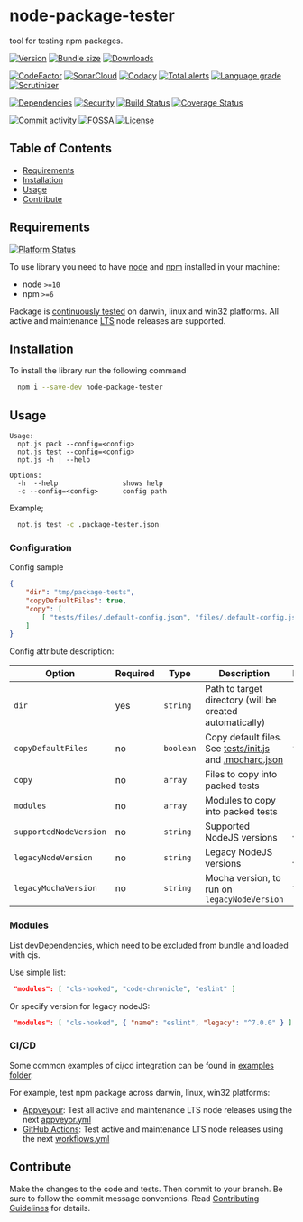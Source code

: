 # node-package-tester
tool for testing npm packages.

[![Version][badge-vers]][npm]
[![Bundle size][npm-size-badge]][npm-size-url]
[![Downloads][npm-downloads-badge]][npm]

[![CodeFactor][codefactor-badge]][codefactor-url]
[![SonarCloud][sonarcloud-badge]][sonarcloud-url]
[![Codacy][codacy-badge]][codacy-url]
[![Total alerts][lgtm-alerts-badge]][lgtm-alerts-url]
[![Language grade][lgtm-lg-badge]][lgtm-lg-url]
[![Scrutinizer][scrutinizer-badge]][scrutinizer-url]

[![Dependencies][badge-deps]][npm]
[![Security][snyk-badge]][snyk-url]
[![Build Status][tests-badge]][tests-url]
[![Coverage Status][badge-coverage]][url-coverage]

[![Commit activity][commit-activity-badge]][github]
[![FOSSA][fossa-badge]][fossa-url]
[![License][badge-lic]][github]

## Table of Contents
  - [Requirements](#requirements)
  - [Installation](#installation)
  - [Usage](#usage)
  - [Contribute](#contribute)

## Requirements
[![Platform Status][node-ver-test-badge]][node-ver-test-url]

To use library you need to have [node](https://nodejs.org) and [npm](https://www.npmjs.com) installed in your machine:

* node `>=10`
* npm `>=6`

Package is [continuously tested][node-ver-test-url] on darwin, linux and win32 platforms. All active and maintenance [LTS](https://nodejs.org/en/about/releases/) node releases are supported.

## Installation

To install the library run the following command

```bash
  npm i --save-dev node-package-tester
```

## Usage

```
Usage:
  npt.js pack --config=<config> 
  npt.js test --config=<config>
  npt.js -h | --help

Options:
  -h  --help                shows help
  -c --config=<config>      config path
```

Example; 

```bash
  npt.js test -c .package-tester.json
```

### Configuration

Config sample

```json
{
    "dir": "tmp/package-tests",
    "copyDefaultFiles": true,
    "copy": [
        [ "tests/files/.default-config.json", "files/.default-config.json" ]
    ]
}
```

Config attribute description:

| Option | Required | Type | Description | Default |
|----|---|---|------------------------------------|------------------------------------|
| `dir`  | yes | ```string``` | Path to target directory (will be created automatically) |      |
| `copyDefaultFiles`    | no |  ```boolean```  | Copy default files. See [tests/init.js](tests/init.js) and [.mocharc.json](.mocharc.bundle.json)   | `false` |
| `copy`    | no |  ```array```  | Files to copy into packed tests | `[]` |
| `modules` | no |  ```array```  | Modules to copy into packed tests | `[]` |
| `supportedNodeVersion` | no |  ```string```  | Supported NodeJS versions | `'>=12 <=16'` |
| `legacyNodeVersion` | no |  ```string```  | Legacy NodeJS versions | `'>=10 <12'` |
| `legacyMochaVersion` | no |  ```string```  | Mocha version, to run on `legacyNodeVersion` | `^6.0.0'` |

### Modules

List devDependencies, which need to be excluded from bundle and loaded with cjs. 

Use simple list:
```json
 "modules": [ "cls-hooked", "code-chronicle", "eslint" ] 
```

Or specify version for legacy nodeJS:

```json
 "modules": [ "cls-hooked", { "name": "eslint", "legacy": "^7.0.0" } ] 
```

### CI/CD

Some common examples of ci/cd integration can be found in [examples folder](./examples/ci).

For example, test npm package across darwin, linux, win32 platforms:

 - [Appveyour](https://www.appveyor.com): Test all active and maintenance LTS node releases using the next [appveyor.yml](examples/ci/appveyor.yml)
 - [GitHub Actions](https://github.com/features/actions): Test active and maintenance LTS node releases using the next [workflows.yml](examples/ci/npt.yml)

## Contribute

Make the changes to the code and tests. Then commit to your branch. Be sure to follow the commit message conventions. Read [Contributing Guidelines](.github/CONTRIBUTING.md) for details.

[npm]: https://www.npmjs.com/package/node-package-tester
[github]: https://github.com/pustovitDmytro/node-package-tester
[coveralls]: https://coveralls.io/github/pustovitDmytro/node-package-tester?branch=master
[badge-deps]: https://img.shields.io/librariesio/release/npm/node-package-tester.svg
[badge-vuln]: https://img.shields.io/snyk/vulnerabilities/npm/node-package-tester.svg?style=popout
[badge-vers]: https://img.shields.io/npm/v/node-package-tester.svg
[badge-lic]: https://img.shields.io/github/license/pustovitDmytro/node-package-tester.svg
[badge-coverage]: https://coveralls.io/repos/github/pustovitDmytro/node-package-tester/badge.svg?branch=master
[url-coverage]: https://coveralls.io/github/pustovitDmytro/node-package-tester?branch=master

[snyk-badge]: https://snyk-widget.herokuapp.com/badge/npm/node-package-tester/badge.svg
[snyk-url]: https://snyk.io/advisor/npm-package/node-package-tester

[tests-badge]: https://img.shields.io/circleci/build/github/pustovitDmytro/node-package-tester
[tests-url]: https://app.circleci.com/pipelines/github/pustovitDmytro/node-package-tester

[codefactor-badge]: https://www.codefactor.io/repository/github/pustovitdmytro/node-package-tester/badge
[codefactor-url]: https://www.codefactor.io/repository/github/pustovitdmytro/node-package-tester

[commit-activity-badge]: https://img.shields.io/github/commit-activity/m/pustovitDmytro/node-package-tester

[scrutinizer-badge]: https://scrutinizer-ci.com/g/pustovitDmytro/node-package-tester/badges/quality-score.png?b=master
[scrutinizer-url]: https://scrutinizer-ci.com/g/pustovitDmytro/node-package-tester/?branch=master

[lgtm-lg-badge]: https://img.shields.io/lgtm/grade/javascript/g/pustovitDmytro/node-package-tester.svg?logo=lgtm&logoWidth=18
[lgtm-lg-url]: https://lgtm.com/projects/g/pustovitDmytro/node-package-tester/context:javascript

[lgtm-alerts-badge]: https://img.shields.io/lgtm/alerts/g/pustovitDmytro/node-package-tester.svg?logo=lgtm&logoWidth=18
[lgtm-alerts-url]: https://lgtm.com/projects/g/pustovitDmytro/node-package-tester/alerts/

[codacy-badge]: https://app.codacy.com/project/badge/Grade/6cfb66cf7c5543a1a5beb8c54ae46043
[codacy-url]: https://www.codacy.com/gh/pustovitDmytro/node-package-tester/dashboard?utm_source=github.com&amp;utm_medium=referral&amp;utm_content=pustovitDmytro/node-package-tester&amp;utm_campaign=Badge_Grade

[sonarcloud-badge]: https://sonarcloud.io/api/project_badges/measure?project=pustovitDmytro_node-package-tester&metric=alert_status
[sonarcloud-url]: https://sonarcloud.io/dashboard?id=pustovitDmytro_node-package-tester

[npm-downloads-badge]: https://img.shields.io/npm/dw/node-package-tester
[npm-size-badge]: https://img.shields.io/bundlephobia/min/node-package-tester
[npm-size-url]: https://bundlephobia.com/result?p=node-package-tester

[node-ver-test-badge]: https://github.com/pustovitDmytro/node-package-tester/actions/workflows/npt.yml/badge.svg?branch=master
[node-ver-test-url]: https://github.com/pustovitDmytro/node-package-tester/actions?query=workflow%3A%22Node.js+versions%22

[fossa-badge]: https://app.fossa.com/api/projects/custom%2B24828%2Fnode-package-tester.svg?type=shield
[fossa-url]: https://app.fossa.com/projects/custom%2B24828%2Fnode-package-tester?ref=badge_shield